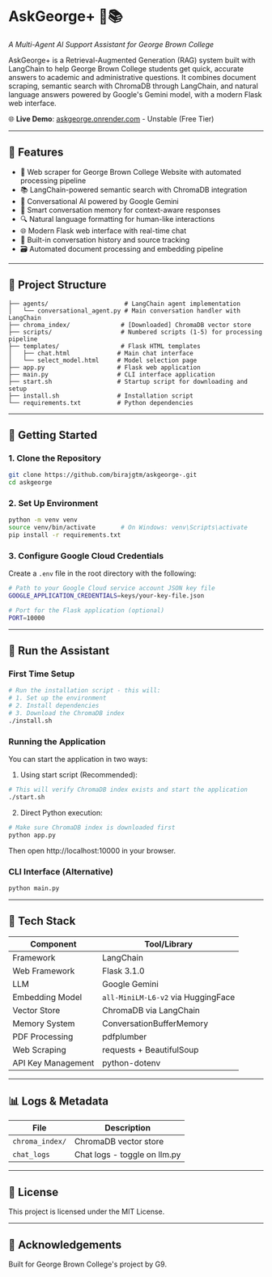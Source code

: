 # AskGeorge+ 🧠📚  
*A Multi-Agent AI Support Assistant for George Brown College*

AskGeorge+ is a Retrieval-Augmented Generation (RAG) system built with LangChain to help George Brown College students get quick, accurate answers to academic and administrative questions. It combines document scraping, semantic search with ChromaDB through LangChain, and natural language answers powered by Google's Gemini model, with a modern Flask web interface.

🌐 **Live Demo**: [askgeorge.onrender.com](https://askgeorge.onrender.com) - Unstable (Free Tier)

---

## 🔧 Features

- 📄 Web scraper for George Brown College Website with automated processing pipeline  
- 📚 LangChain-powered semantic search with ChromaDB integration
- 🧠 Conversational AI powered by Google Gemini
- 💬 Smart conversation memory for context-aware responses
- 🔍 Natural language formatting for human-like interactions
- 🌐 Modern Flask web interface with real-time chat
- 🧪 Built-in conversation history and source tracking
- 🗃️ Automated document processing and embedding pipeline

---

## 📁 Project Structure

```
├── agents/                     # LangChain agent implementation
│   └── conversational_agent.py # Main conversation handler with LangChain
├── chroma_index/              # [Downloaded] ChromaDB vector store
├── scripts/                   # Numbered scripts (1-5) for processing pipeline
├── templates/                 # Flask HTML templates
│   ├── chat.html             # Main chat interface
│   └── select_model.html     # Model selection page
├── app.py                    # Flask web application
├── main.py                   # CLI interface application
├── start.sh                  # Startup script for downloading and setup
├── install.sh                # Installation script
└── requirements.txt          # Python dependencies
```

---

## 🚀 Getting Started

### 1. Clone the Repository
```bash
git clone https://github.com/birajgtm/askgeorge-.git
cd askgeorge
```

### 2. Set Up Environment
```bash
python -m venv venv
source venv/bin/activate       # On Windows: venv\Scripts\activate
pip install -r requirements.txt
```

### 3. Configure Google Cloud Credentials
Create a `.env` file in the root directory with the following:
```bash
# Path to your Google Cloud service account JSON key file
GOOGLE_APPLICATION_CREDENTIALS=keys/your-key-file.json

# Port for the Flask application (optional)
PORT=10000
```

---

## 💬 Run the Assistant

### First Time Setup
```bash
# Run the installation script - this will:
# 1. Set up the environment
# 2. Install dependencies
# 3. Download the ChromaDB index
./install.sh
```

### Running the Application
You can start the application in two ways:

1. Using start script (Recommended):
```bash
# This will verify ChromaDB index exists and start the application
./start.sh
```

2. Direct Python execution:
```bash
# Make sure ChromaDB index is downloaded first
python app.py
```

Then open http://localhost:10000 in your browser.

### CLI Interface (Alternative)
```bash
python main.py
```

---

## 🧠 Tech Stack

| Component          | Tool/Library                         |
|--------------------|--------------------------------------|
| Framework          | LangChain                           |
| Web Framework      | Flask 3.1.0                         |
| LLM               | Google Gemini                        |
| Embedding Model    | `all-MiniLM-L6-v2` via HuggingFace |
| Vector Store      | ChromaDB via LangChain              |
| Memory System     | ConversationBufferMemory            |
| PDF Processing    | pdfplumber                           |
| Web Scraping      | requests + BeautifulSoup             |
| API Key Management | python-dotenv                        |

---

## 📊 Logs & Metadata

| File                     | Description                          |
|--------------------------|--------------------------------------|
| `chroma_index/`          | ChromaDB vector store                |
| `chat_logs`              | Chat logs - toggle on llm.py         |

---

## 📝 License

This project is licensed under the MIT License.

---

## 🙌 Acknowledgements

Built for George Brown College's project by G9.
